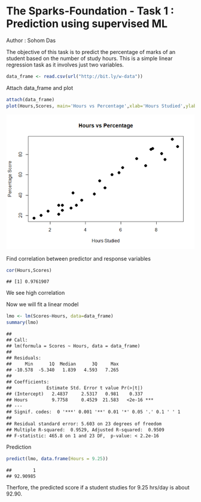 The Sparks-Foundation - Task 1 : Prediction using supervised ML
================

Author : Sohom Das

The objective of this task is to predict the percentage of marks of an
student based on the number of study hours. This is a simple linear
regression task as it involves just two variables.

``` r
data_frame <- read.csv(url("http://bit.ly/w-data"))
```

Attach data\_frame and plot

``` r
attach(data_frame)
plot(Hours,Scores, main='Hours vs Percentage',xlab='Hours Studied',ylab='Percentage Score',cex=2,pch=20)
```

![](Task1_files/figure-gfm/unnamed-chunk-2-1.png)<!-- -->

Find correlation between predictor and response variables

``` r
cor(Hours,Scores)
```

    ## [1] 0.9761907

We see high correlation

Now we will fit a linear model

``` r
lmo <- lm(Scores~Hours, data=data_frame)
summary(lmo)
```

    ## 
    ## Call:
    ## lm(formula = Scores ~ Hours, data = data_frame)
    ## 
    ## Residuals:
    ##     Min      1Q  Median      3Q     Max 
    ## -10.578  -5.340   1.839   4.593   7.265 
    ## 
    ## Coefficients:
    ##             Estimate Std. Error t value Pr(>|t|)    
    ## (Intercept)   2.4837     2.5317   0.981    0.337    
    ## Hours         9.7758     0.4529  21.583   <2e-16 ***
    ## ---
    ## Signif. codes:  0 '***' 0.001 '**' 0.01 '*' 0.05 '.' 0.1 ' ' 1
    ## 
    ## Residual standard error: 5.603 on 23 degrees of freedom
    ## Multiple R-squared:  0.9529, Adjusted R-squared:  0.9509 
    ## F-statistic: 465.8 on 1 and 23 DF,  p-value: < 2.2e-16

Prediction

``` r
predict(lmo, data.frame(Hours = 9.25))
```

    ##        1 
    ## 92.90985

Therfore, the predicted score if a student studies for 9.25 hrs/day is
about 92.90.
